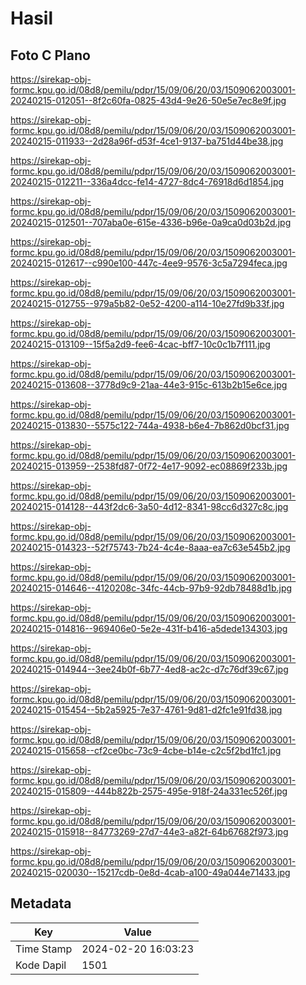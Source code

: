 # Hasil

## Foto C Plano

https://sirekap-obj-formc.kpu.go.id/08d8/pemilu/pdpr/15/09/06/20/03/1509062003001-20240215-012051--8f2c60fa-0825-43d4-9e26-50e5e7ec8e9f.jpg

https://sirekap-obj-formc.kpu.go.id/08d8/pemilu/pdpr/15/09/06/20/03/1509062003001-20240215-011933--2d28a96f-d53f-4ce1-9137-ba751d44be38.jpg

https://sirekap-obj-formc.kpu.go.id/08d8/pemilu/pdpr/15/09/06/20/03/1509062003001-20240215-012211--336a4dcc-fe14-4727-8dc4-76918d6d1854.jpg

https://sirekap-obj-formc.kpu.go.id/08d8/pemilu/pdpr/15/09/06/20/03/1509062003001-20240215-012501--707aba0e-615e-4336-b96e-0a9ca0d03b2d.jpg

https://sirekap-obj-formc.kpu.go.id/08d8/pemilu/pdpr/15/09/06/20/03/1509062003001-20240215-012617--c990e100-447c-4ee9-9576-3c5a7294feca.jpg

https://sirekap-obj-formc.kpu.go.id/08d8/pemilu/pdpr/15/09/06/20/03/1509062003001-20240215-012755--979a5b82-0e52-4200-a114-10e27fd9b33f.jpg

https://sirekap-obj-formc.kpu.go.id/08d8/pemilu/pdpr/15/09/06/20/03/1509062003001-20240215-013109--15f5a2d9-fee6-4cac-bff7-10c0c1b7f111.jpg

https://sirekap-obj-formc.kpu.go.id/08d8/pemilu/pdpr/15/09/06/20/03/1509062003001-20240215-013608--3778d9c9-21aa-44e3-915c-613b2b15e6ce.jpg

https://sirekap-obj-formc.kpu.go.id/08d8/pemilu/pdpr/15/09/06/20/03/1509062003001-20240215-013830--5575c122-744a-4938-b6e4-7b862d0bcf31.jpg

https://sirekap-obj-formc.kpu.go.id/08d8/pemilu/pdpr/15/09/06/20/03/1509062003001-20240215-013959--2538fd87-0f72-4e17-9092-ec08869f233b.jpg

https://sirekap-obj-formc.kpu.go.id/08d8/pemilu/pdpr/15/09/06/20/03/1509062003001-20240215-014128--443f2dc6-3a50-4d12-8341-98cc6d327c8c.jpg

https://sirekap-obj-formc.kpu.go.id/08d8/pemilu/pdpr/15/09/06/20/03/1509062003001-20240215-014323--52f75743-7b24-4c4e-8aaa-ea7c63e545b2.jpg

https://sirekap-obj-formc.kpu.go.id/08d8/pemilu/pdpr/15/09/06/20/03/1509062003001-20240215-014646--4120208c-34fc-44cb-97b9-92db78488d1b.jpg

https://sirekap-obj-formc.kpu.go.id/08d8/pemilu/pdpr/15/09/06/20/03/1509062003001-20240215-014816--969406e0-5e2e-431f-b416-a5dede134303.jpg

https://sirekap-obj-formc.kpu.go.id/08d8/pemilu/pdpr/15/09/06/20/03/1509062003001-20240215-014944--3ee24b0f-6b77-4ed8-ac2c-d7c76df39c67.jpg

https://sirekap-obj-formc.kpu.go.id/08d8/pemilu/pdpr/15/09/06/20/03/1509062003001-20240215-015454--5b2a5925-7e37-4761-9d81-d2fc1e91fd38.jpg

https://sirekap-obj-formc.kpu.go.id/08d8/pemilu/pdpr/15/09/06/20/03/1509062003001-20240215-015658--cf2ce0bc-73c9-4cbe-b14e-c2c5f2bd1fc1.jpg

https://sirekap-obj-formc.kpu.go.id/08d8/pemilu/pdpr/15/09/06/20/03/1509062003001-20240215-015809--444b822b-2575-495e-918f-24a331ec526f.jpg

https://sirekap-obj-formc.kpu.go.id/08d8/pemilu/pdpr/15/09/06/20/03/1509062003001-20240215-015918--84773269-27d7-44e3-a82f-64b67682f973.jpg

https://sirekap-obj-formc.kpu.go.id/08d8/pemilu/pdpr/15/09/06/20/03/1509062003001-20240215-020030--15217cdb-0e8d-4cab-a100-49a044e71433.jpg


## Metadata

| Key        | Value               |
| ---------- | ------------------- |
| Time Stamp | 2024-02-20 16:03:23 |
| Kode Dapil | 1501                |



